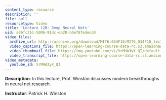 ```yaml
---
content_type: resource
description: ''
file: null
resourcetype: Video
title: 'Lecture 12B: Deep Neural Nets'
uid: a0bfc251-5006-91dc-ea20-b3e78fedecd8
video_files:
  archive_url: http://archive.org/download/MIT6.034F10/MIT6_034F10_lec12B_300k.mp4
  video_captions_file: https://open-learning-course-data-rc.s3.amazonaws.com/6-034-artificial-intelligence-fall-2010/ca53a5e9a4805c5dbf48b3ca1448f8c0_VrMHA3yX_QI.vtt
  video_thumbnail_file: https://img.youtube.com/vi/VrMHA3yX_QI/default.jpg
  video_transcript_file: https://open-learning-course-data-rc.s3.amazonaws.com/6-034-artificial-intelligence-fall-2010/2adffca2acd3c22da036a81e893b029a_VrMHA3yX_QI.pdf
video_metadata:
  youtube_id: VrMHA3yX_QI
---
```


**Description**: In this lecture, Prof. Winston discusses modern breakthroughs in neural net research.

**Instructor**: Patrick H. Winston